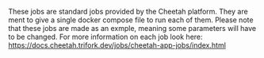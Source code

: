 These jobs are standard jobs provided by the Cheetah platform. They are ment to give a single docker compose file to run each of them. Please note that these jobs are made as an exmple, meaning some parameters will have to be changed.
For more information on each job look here: https://docs.cheetah.trifork.dev/jobs/cheetah-app-jobs/index.html
